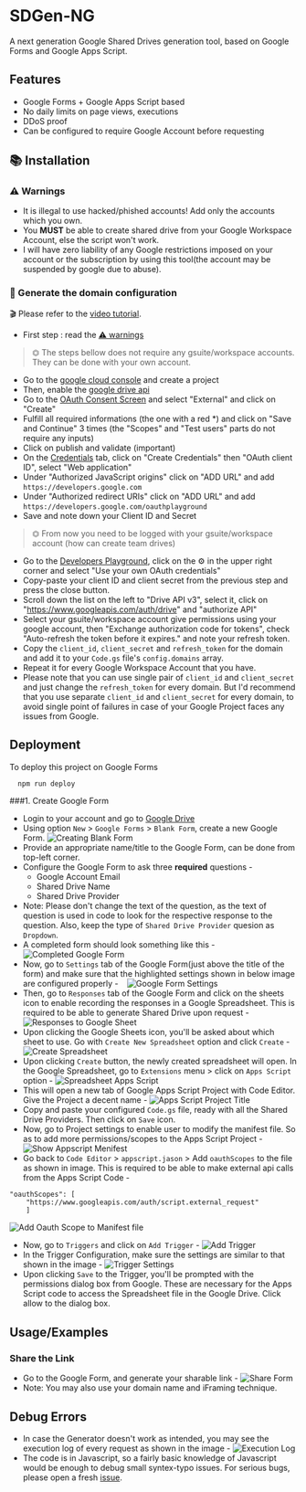 
# SDGen-NG

A next generation Google Shared Drives generation tool, based on Google Forms and Google Apps Script.


## Features

- Google Forms + Google Apps Script based
- No daily limits on page views, executions
- DDoS proof
- Can be configured to require Google Account before requesting


## 📚 Installation

### ⚠️ Warnings
- It is illegal to use hacked/phished accounts! Add only the accounts which you own.
- You **MUST** be able to create shared drive from your Google Workspace Account, else the script won't work.
- I will have zero liability of any Google restrictions imposed on your account or the subscription by using this tool(the account may be suspended by google due to abuse).

### 📙 Generate the domain configuration
🎬 Please refer to the [video tutorial](https://drive.google.com/file/d/1mn6Hq_tON6ek0u36bWtq0IhOEO6Hfw3v).

- First step : read the [⚠️ warnings](https://github.com/MsGsuite/MsGsuite#%EF%B8%8F-warnings)
> ⏣ The steps bellow does not require any gsuite/workspace accounts. They can be done with your own account.


- Go to the [google cloud console](https://console.developers.google.com/apis/credentials) and create a project  
- Then, enable the [google drive api](https://console.developers.google.com/apis/library/drive.googleapis.com?q=drive)
- Go to the [OAuth Consent Screen](https://console.cloud.google.com/apis/credentials/consent) and select "External" and click on "Create"
- Fulfill all required informations (the one with a red *) and click on "Save and Continue" 3 times (the "Scopes" and "Test users" parts do not require any inputs) 
- Click on publish and validate (important)
- On the [Credentials](https://console.cloud.google.com/apis/credentials) tab, click on "Create Credentials" then "OAuth client ID", select "Web application"
- Under "Authorized JavaScript origins" click on "ADD URL" and add `https://developers.google.com` 
- Under "Authorized redirect URIs" click on "ADD URL" and add `https://developers.google.com/oauthplayground`
- Save and note down your Client ID and Secret
> ⏣ From now you need to be logged with your gsuite/workspace account (how can create team drives)
- Go to the [Developers Playground](https://developers.google.com/oauthplayground), click on the ⚙️ in the upper right corner and select "Use your own OAuth credentials" 
- Copy-paste your client ID and client secret from the previous step and press the close button.
- Scroll down the list on the left to "Drive API v3", select it, click on "https://www.googleapis.com/auth/drive" and "authorize API"
- Select your gsuite/workspace account give permissions using your google account, then "Exchange authorization code for tokens", check "Auto-refresh the token before it expires." and note your refresh token.
- Copy the `client_id`, `client_secret` and `refresh_token` for the domain and add it to your `Code.gs` file's `config.domains` array.
- Repeat it for every Google Workspace Account that you have.
- Please note that you can use single pair of `client_id` and `client_secret` and just change the `refresh_token` for every domain. But I'd recommend that you use separate `client_id` and `client_secret` for every domain, to avoid single point of failures in case of your Google Project faces any issues from Google.


## Deployment

To deploy this project on Google Forms

```bash
  npm run deploy
```

###1. Create Google Form
- Login to your account and go to [Google Drive](https://drive.google.com/drive)
- Using option `New` > `Google Forms` > `Blank Form`, create a new Google Form.
![Creating Blank Form](https://github.com/alberteinstein42/SDGen-NG/blob/main/documentation/images/create-google-form.jpg?raw=true)
- Provide an appropriate name/title to the Google Form, can be done from top-left corner.
- Configure the Google Form to ask three **required** questions -
  - Google Account Email
  - Shared Drive Name
  - Shared Drive Provider  
- Note: Please don't change the text of the question, as the text of question is used in code to look for the respective response to the question. Also, keep the type of `Shared Drive Provider` quesion as `Dropdown`.
- A completed form should look something like this -
![Completed Google Form](https://github.com/alberteinstein42/SDGen-NG/blob/main/documentation/images/sample-google-form.jpg?raw=true)
- Now, go to `Settings` tab of the Google Form(just above the title of the form) and make sure that the highlighted settings shown in below image are configured properly - 
` `
![Google Form Settings](https://github.com/alberteinstein42/SDGen-NG/blob/main/documentation/images/google-form-setting.png?raw=true)
- Then, go to `Responses` tab of the Google Form and click on the sheets icon to enable recording the responses in a Google Spreadsheet. This is required to be able to generate Shared Drive upon request -
![Responses to Google Sheet](https://github.com/alberteinstein42/SDGen-NG/blob/main/documentation/images/responses-sheet.png?raw=true)
- Upon clicking the Google Sheets icon, you'll be asked about which sheet to use. Go with `Create New Spreadsheet` option and click `Create` -
![Create Spreadsheet](https://github.com/alberteinstein42/SDGen-NG/blob/main/documentation/images/create-spreadsheet.png?raw=true)
- Upon clicking `Create` button, the newly created spreadsheet will open. In the Google Spreadsheet, go to `Extensions` menu > click on `Apps Script` option -
![Spreadsheet Apps Script](https://github.com/alberteinstein42/SDGen-NG/blob/main/documentation/images/spreadsheet-apps-script.png?raw=true)
- This will open a new tab of Google Apps Script Project with Code Editor. Give the Project a decent name - 
![Apps Script Project Title](https://github.com/alberteinstein42/SDGen-NG/blob/main/documentation/images/apps-script-title.png?raw=true)
- Copy and paste your configured `Code.gs` file, ready with all the Shared Drive Providers. Then click on `Save` icon.
- Now, go to Project settings to enable user to modify the manifest file. So as to add more permissions/scopes to the Apps Script Project - 
![Show Appscript Menifest](https://github.com/alberteinstein42/SDGen-NG/blob/main/documentation/images/show-appscript-manifest.png?raw=true)
- Go back to `Code Editor` > `appscript.jason` > Add `oauthScopes` to the file as shown in image. This is required to be able to make external api calls from the Apps Script Code -
```
"oauthScopes": [ 
    "https://www.googleapis.com/auth/script.external_request" 
    ]
```
![Add Oauth Scope to Manifest file](https://github.com/alberteinstein42/SDGen-NG/blob/main/documentation/images/add-oauthscope-manifest.png?raw=true) 
- Now, go to `Triggers` and click on `Add Trigger` - 
![Add Trigger](https://github.com/alberteinstein42/SDGen-NG/blob/main/documentation/images/add-trigger.png?raw=true)
- In the Trigger Configuration, make sure the settings are similar to that shown in the image - 
![Trigger Settings](https://github.com/alberteinstein42/SDGen-NG/blob/main/documentation/images/trigger-settings.png?raw=true)
- Upon clicking `Save` to the Trigger, you'll be prompted with the permissions dialog box from Google. These are necessary for the Apps Script code to access the Spreadsheet file in the Google Drive. Click allow to the dialog box.
## Usage/Examples

### Share the Link
- Go to the Google Form, and generate your sharable link - 
![Share Form](https://github.com/alberteinstein42/SDGen-NG/blob/main/documentation/images/share-form-link.png?raw=true)
- Note: You may also use your domain name and iFraming technique.


## Debug Errors

- In case the Generator doesn't work as intended, you may see the execution log of every request as shown in the image - 
![Execution Log](https://github.com/alberteinstein42/SDGen-NG/blob/main/documentation/images/execution-log.png?raw=true)
- The code is in Javascript, so a fairly basic knowledge of Javascript would be enough to debug small syntex-typo issues. For serious bugs, please open a fresh [issue](https://github.com/alberteinstein42/SDGen-NG/issues). 
